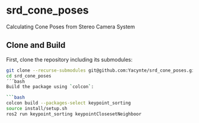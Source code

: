 # srd_cone_poses
Calculating Cone Poses from Stereo Camera System

## Clone and Build

First, clone the repository including its submodules:

```bash
git clone --recurse-submodules git@github.com:Yacynte/srd_cone_poses.git
cd srd_cone_poses
´´´bash
Build the package using `colcon`:

```bash
colcon build --packages-select keypoint_sorting
source install/setup.sh
ros2 run keypoint_sorting keypointClosesetNeighboor
